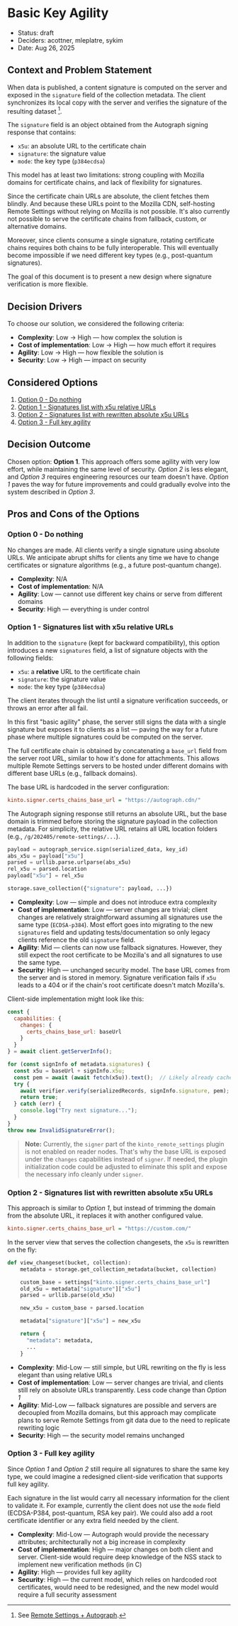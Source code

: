 # Basic Key Agility

* Status: draft
* Deciders: acottner, mleplatre, sykim
* Date: Aug 26, 2025

## Context and Problem Statement

When data is published, a content signature is computed on the server and exposed in the `signature` field of the collection metadata. The client synchronizes its local copy with the server and verifies the signature of the resulting dataset [^1].

[^1]: See [Remote Settings + Autograph](https://docs.google.com/presentation/d/11x0dGRQ-yWzi7cAWYci6NeLN2mYH_Ba6Ml2gn9gOx30/edit?slide=id.p#slide=id.p).

The `signature` field is an object obtained from the Autograph signing response that contains:
- `x5u`: an absolute URL to the certificate chain
- `signature`: the signature value
- `mode`: the key type (`p384ecdsa`)

This model has at least two limitations: strong coupling with Mozilla domains for certificate chains, and lack of flexibility for signatures.

Since the certificate chain URLs are absolute, the client fetches them blindly. And because these URLs point to the Mozilla CDN, self-hosting Remote Settings without relying on Mozilla is not possible. It's also currently not possible to serve the certificate chains from fallback, custom, or alternative domains.

Moreover, since clients consume a single signature, rotating certificate chains requires both chains to be fully interoperable. This will eventually become impossible if we need different key types (e.g., post-quantum signatures).

The goal of this document is to present a new design where signature verification is more flexible.

## Decision Drivers

To choose our solution, we considered the following criteria:

- **Complexity**: Low → High — how complex the solution is
- **Cost of implementation**: Low → High — how much effort it requires
- **Agility**: Low → High — how flexible the solution is
- **Security**: Low → High — impact on security

## Considered Options

1. [Option 0 - Do nothing](#option-0---do-nothing)
2. [Option 1 - Signatures list with x5u relative URLs](#option-1---signatures-list-with-x5u-relative-urls)
3. [Option 2 - Signatures list with rewritten absolute x5u URLs](#option-2---signatures-list-with-rewritten-absolute-x5u-urls)
4. [Option 3 - Full key agility](#option-3---full-key-agility)

## Decision Outcome

Chosen option: **Option 1**. This approach offers some agility with very low effort, while maintaining the same level of security. *Option 2* is less elegant, and *Option 3* requires engineering resources our team doesn't have. *Option 1* paves the way for future improvements and could gradually evolve into the system described in *Option 3*.

## Pros and Cons of the Options

### Option 0 - Do nothing

No changes are made. All clients verify a single signature using absolute URLs. We anticipate abrupt shifts for clients any time we have to change certificates or signature algorithms (e.g., a future post-quantum change).

- **Complexity**: N/A
- **Cost of implementation**: N/A
- **Agility**: Low — cannot use different key chains or serve from different domains
- **Security**: High — everything is under control

### Option 1 - Signatures list with x5u relative URLs

In addition to the `signature` (kept for backward compatibility), this option introduces a new `signatures` field, a list of signature objects with the following fields:

- `x5u`: a **relative** URL to the certificate chain
- `signature`: the signature value
- `mode`: the key type (`p384ecdsa`)

The client iterates through the list until a signature verification succeeds, or throws an error after all fail.

In this first "basic agility" phase, the server still signs the data with a single signature but exposes it to clients as a list — paving the way for a future phase where multiple signatures could be computed on the server.

The full certificate chain is obtained by concatenating a `base_url` field from the server root URL, similar to how it's done for attachments. This allows multiple Remote Settings servers to be hosted under different domains with different base URLs (e.g., fallback domains).

The base URL is hardcoded in the server configuration:

```ini
kinto.signer.certs_chains_base_url = "https://autograph.cdn/"
```

The Autograph signing response still returns an absolute URL, but the base domain is trimmed before storing the signature payload in the collection metadata. For simplicity, the relative URL retains all URL location folders (e.g., `/g/202405/remote-settings/...`).

```python
payload = autograph_service.sign(serialized_data, key_id)
abs_x5u = payload["x5u"]
parsed = urllib.parse.urlparse(abs_x5u)
rel_x5u = parsed.location
payload["x5u"] = rel_x5u

storage.save_collection({"signature": payload, ...})
```

- **Complexity**: Low — simple and does not introduce extra complexity
- **Cost of implementation**: Low — server changes are trivial; client changes are relatively straightforward assuming all signatures use the same type (`ECDSA-p384`). Most effort goes into migrating to the new `signatures` field and updating tests/documentation so only legacy clients reference the old `signature` field.
- **Agility**: Mid — clients can now use fallback signatures. However, they still expect the root certificate to be Mozilla's and all signatures to use the same type.
- **Security**: High — unchanged security model. The base URL comes from the server and is stored in memory. Signature verification fails if `x5u` leads to a 404 or if the chain's root certificate doesn't match Mozilla's.

Client-side implementation might look like this:

```js
const {
  capabilities: {
    changes: {
      certs_chains_base_url: baseUrl
    }
  }
} = await client.getServerInfo();

for (const signInfo of metadata.signatures) {
  const x5u = baseUrl + signInfo.x5u;
  const pem = await (await fetch(x5u)).text();  // Likely already cached
  try {
    await verifier.verify(serializedRecords, signInfo.signature, pem);
    return true;
  } catch (err) {
    console.log("Try next signature...");
  }
}
throw new InvalidSignatureError();
```

> **Note:** Currently, the `signer` part of the `kinto_remote_settings` plugin is not enabled on reader nodes.
> That's why the base URL is exposed under the `changes` capabilities instead of `signer`.
> If needed, the plugin initialization code could be adjusted to eliminate this split and expose the necessary info cleanly under `signer`.

### Option 2 - Signatures list with rewritten absolute x5u URLs

This approach is similar to *Option 1*, but instead of trimming the domain from the absolute URL, it replaces it with another configured value.

```ini
kinto.signer.certs_chains_base_url = "https://custom.com/"
```

In the server view that serves the collection changesets, the `x5u` is rewritten on the fly:

```python
def view_changeset(bucket, collection):
    metadata = storage.get_collection_metadata(bucket, collection)

    custom_base = settings["kinto.signer.certs_chains_base_url"]
    old_x5u = metadata["signature"]["x5u"]
    parsed = urllib.parse(old_x5u)

    new_x5u = custom_base + parsed.location

    metadata["signature"]["x5u"] = new_x5u

    return {
      "metadata": metadata,
      ...
    }
```

- **Complexity**: Mid-Low — still simple, but URL rewriting on the fly is less elegant than using relative URLs
- **Cost of implementation**: Low — server changes are trivial, and clients still rely on absolute URLs transparently. Less code change than *Option 1*
- **Agility**: Mid-Low — fallback signatures are possible and servers are decoupled from Mozilla domains, but this approach may complicate plans to serve Remote Settings from git data due to the need to replicate rewriting logic
- **Security**: High — the security model remains unchanged

### Option 3 - Full key agility

Since *Option 1* and *Option 2* still require all signatures to share the same key type, we could imagine a redesigned client-side verification that supports full key agility.

Each signature in the list would carry all necessary information for the client to validate it. For example, currently the client does not use the `mode` field (ECDSA-P384, post-quantum, RSA key pair). We could also add a root certificate identifier or any extra field needed by the client.

- **Complexity**: Mid-Low — Autograph would provide the necessary attributes; architecturally not a big increase in complexity
- **Cost of implementation**: High — major changes on both client and server. Client-side would require deep knowledge of the NSS stack to implement new verification methods (in C)
- **Agility**: High — provides full key agility
- **Security**: High — the current model, which relies on hardcoded root certificates, would need to be redesigned, and the new model would require a full security assessment
